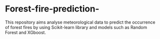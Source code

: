 # Forest-fire-prediction-
This repository aims analyse  meteorological data to predict the occurrence of forest fires by using Scikit-learn library and models such as Random Forest and XGboost.
